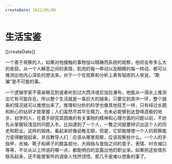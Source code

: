 ```yaml
---
createDate: 2021/05/09
---
```


# 生活宝鉴

[[createDate]]

一个善于观察的人，如果对他接触的事物加以精确而系统的观察，他将会有多么大的收获。从一个人瞬息之间的表情，肌肉的每一牵动以及眼睛的每一转动，都可以推测出他内心深处的想法来。对于一个在观察和分析上素有锻炼的人来说，“欺骗”是不可能的事。

一个逻辑学家不需亲眼见到或者听到过大西洋或尼加拉瀑布，他能从一滴水上推测出它有可能存在。所以整个生活就是一条巨大的链条，只要见到其中一环，整个链条的情况就可以推想出来了。推理和分析的科学也像其他技艺一样，只有经过长期和耐心的钻研才能掌握；人们虽然尽其毕生精力，也未必能够到达登峰造极的地步。初学的人，在着手研究其困难的有关事物的精神和心理方面的问题以前，不妨先从掌握较浅显的问题入手。比如遇到了一个人，一瞥之间就要辨识出这个人的历史和职业。这样的锻炼，看起来好像幼稚无聊，但是，它却能够使一个人的观察能力变得敏锐起来，并且教导人们：应该从哪里观察，应该观察些什么。一个人的手指甲、衣袖、靴子和裤子的膝盖部分，大拇指与食指之间的茧子、表情、衬衣袖口等等，不论从以上所说的哪一点，都能明白的显露出他的职业来。如果把这些情形联系起来，还不能使案件的调查人恍然领悟，那几乎是难以想象的事了。
